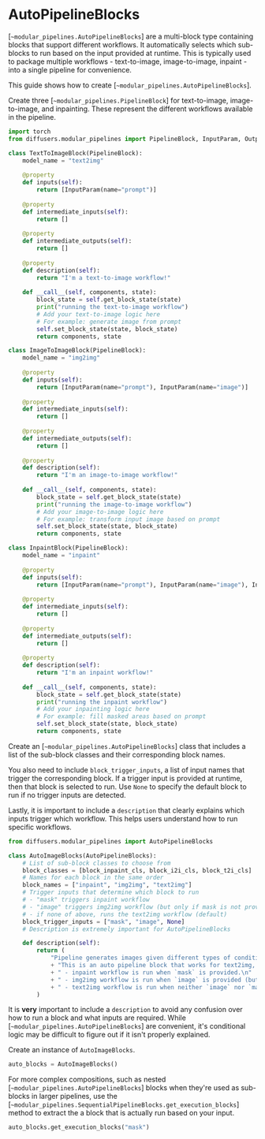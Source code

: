 <!--Copyright 2025 The HuggingFace Team. All rights reserved.

Licensed under the Apache License, Version 2.0 (the "License"); you may not use this file except in compliance with
the License. You may obtain a copy of the License at

http://www.apache.org/licenses/LICENSE-2.0

Unless required by applicable law or agreed to in writing, software distributed under the License is distributed on
an "AS IS" BASIS, WITHOUT WARRANTIES OR CONDITIONS OF ANY KIND, either express or implied. See the License for the
specific language governing permissions and limitations under the License.
-->

# AutoPipelineBlocks

[`~modular_pipelines.AutoPipelineBlocks`] are a multi-block type containing blocks that support different workflows. It automatically selects which sub-blocks to run based on the input provided at runtime. This is typically used to package multiple workflows - text-to-image, image-to-image, inpaint - into a single pipeline for convenience.

This guide shows how to create [`~modular_pipelines.AutoPipelineBlocks`].

Create three [`~modular_pipelines.PipelineBlock`] for text-to-image, image-to-image, and inpainting. These represent the different workflows available in the pipeline.

<hfoptions id="auto">
<hfoption id="text-to-image">

```py
import torch
from diffusers.modular_pipelines import PipelineBlock, InputParam, OutputParam

class TextToImageBlock(PipelineBlock):
    model_name = "text2img"
    
    @property
    def inputs(self):
        return [InputParam(name="prompt")]
    
    @property
    def intermediate_inputs(self):
        return []
    
    @property
    def intermediate_outputs(self):
        return []
    
    @property
    def description(self):
        return "I'm a text-to-image workflow!"
    
    def __call__(self, components, state):
        block_state = self.get_block_state(state)
        print("running the text-to-image workflow")
        # Add your text-to-image logic here
        # For example: generate image from prompt
        self.set_block_state(state, block_state)
        return components, state
```


</hfoption>
<hfoption id="image-to-image">

```py
class ImageToImageBlock(PipelineBlock):
    model_name = "img2img"
    
    @property
    def inputs(self):
        return [InputParam(name="prompt"), InputParam(name="image")]
    
    @property
    def intermediate_inputs(self):
        return []
    
    @property
    def intermediate_outputs(self):
        return []
    
    @property
    def description(self):
        return "I'm an image-to-image workflow!"
    
    def __call__(self, components, state):
        block_state = self.get_block_state(state)
        print("running the image-to-image workflow")
        # Add your image-to-image logic here
        # For example: transform input image based on prompt
        self.set_block_state(state, block_state)
        return components, state
```


</hfoption>
<hfoption id="inpaint">

```py
class InpaintBlock(PipelineBlock):
    model_name = "inpaint"
    
    @property
    def inputs(self):
        return [InputParam(name="prompt"), InputParam(name="image"), InputParam(name="mask")]
    
    @property
    def intermediate_inputs(self):
        return []
    
    @property
    def intermediate_outputs(self):
        return []
    
    @property
    def description(self):
        return "I'm an inpaint workflow!"
    
    def __call__(self, components, state):
        block_state = self.get_block_state(state)
        print("running the inpaint workflow")
        # Add your inpainting logic here
        # For example: fill masked areas based on prompt
        self.set_block_state(state, block_state)
        return components, state
```

</hfoption>
</hfoptions>

Create an [`~modular_pipelines.AutoPipelineBlocks`] class that includes a list of the sub-block classes and their corresponding block names.

You also need to include `block_trigger_inputs`, a list of input names that trigger the corresponding block. If a trigger input is provided at runtime, then that block is selected to run. Use `None` to specify the default block to run if no trigger inputs are detected.

Lastly, it is important to include a `description` that clearly explains which inputs trigger which workflow. This helps users understand how to run specific workflows.

```py
from diffusers.modular_pipelines import AutoPipelineBlocks 

class AutoImageBlocks(AutoPipelineBlocks):
    # List of sub-block classes to choose from
    block_classes = [block_inpaint_cls, block_i2i_cls, block_t2i_cls]
    # Names for each block in the same order
    block_names = ["inpaint", "img2img", "text2img"]
    # Trigger inputs that determine which block to run
    # - "mask" triggers inpaint workflow
    # - "image" triggers img2img workflow (but only if mask is not provided) 
    # - if none of above, runs the text2img workflow (default)
    block_trigger_inputs = ["mask", "image", None]
    # Description is extremely important for AutoPipelineBlocks

    def description(self):
        return (
            "Pipeline generates images given different types of conditions!\n"
            + "This is an auto pipeline block that works for text2img, img2img and inpainting tasks.\n"
            + " - inpaint workflow is run when `mask` is provided.\n"
            + " - img2img workflow is run when `image` is provided (but only when `mask` is not provided).\n"
            + " - text2img workflow is run when neither `image` nor `mask` is provided.\n"
        )
```

It is **very** important to include a `description` to avoid any confusion over how to run a block and what inputs are required. While [`~modular_pipelines.AutoPipelineBlocks`] are convenient, it's conditional logic may be difficult to figure out if it isn't properly explained.

Create an instance of `AutoImageBlocks`.

```py
auto_blocks = AutoImageBlocks()
```

For more complex compositions, such as nested [`~modular_pipelines.AutoPipelineBlocks`] blocks when they're used as sub-blocks in larger pipelines, use the [`~modular_pipelines.SequentialPipelineBlocks.get_execution_blocks`] method to extract the a block that is actually run based on your input.

```py
auto_blocks.get_execution_blocks("mask")
```